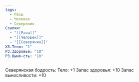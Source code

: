 ```yaml
---
tags:
  - Расы
  - Человек
  - Северянин
Ссылки:
  - "[[Расы]]"
  - "[[Человек]]"
  - "[[Северянин]]"
ХЗ.Тело: "1"
РЗ.Здоровье: "10"
РЗ.Выно-сть: "10"
---
```

Северянская бодрость:
Тело: +1
Запас здоровья: +10
Запас выносливости: +10







